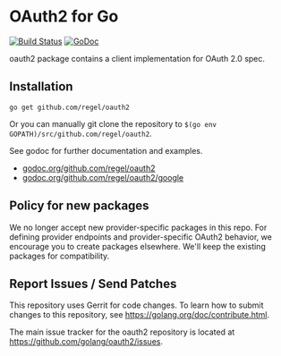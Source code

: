 # OAuth2 for Go

[![Build Status](https://travis-ci.org/golang/oauth2.svg?branch=master)](https://travis-ci.org/golang/oauth2)
[![GoDoc](https://godoc.org/github.com/regel/oauth2?status.svg)](https://godoc.org/github.com/regel/oauth2)

oauth2 package contains a client implementation for OAuth 2.0 spec.

## Installation

~~~~
go get github.com/regel/oauth2
~~~~

Or you can manually git clone the repository to
`$(go env GOPATH)/src/github.com/regel/oauth2`.

See godoc for further documentation and examples.

* [godoc.org/github.com/regel/oauth2](http://godoc.org/github.com/regel/oauth2)
* [godoc.org/github.com/regel/oauth2/google](http://godoc.org/github.com/regel/oauth2/google)

## Policy for new packages

We no longer accept new provider-specific packages in this repo. For
defining provider endpoints and provider-specific OAuth2 behavior, we
encourage you to create packages elsewhere. We'll keep the existing
packages for compatibility.

## Report Issues / Send Patches

This repository uses Gerrit for code changes. To learn how to submit changes to
this repository, see https://golang.org/doc/contribute.html.

The main issue tracker for the oauth2 repository is located at
https://github.com/golang/oauth2/issues.
